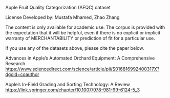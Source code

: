 
Apple Fruit Quality Categorization (AFQC) dataset

License Developed by: Mustafa Mhamed, Zhao Zhang

The content is only available for academic use. The corpus is provided with the expectation that it will be helpful, even if there is no explicit or implicit warranty of MERCHANTABILITY or prediction of fit for a particular use.


If you use any of the datasets above, please cite the paper below.



Advances in Apple’s Automated Orchard Equipment: A Comprehensive Research
https://www.sciencedirect.com/science/article/pii/S016816992400317X?dgcid=coauthor


Apple’s In-Field Grading and Sorting Technology: A Review
https://link.springer.com/chapter/10.1007/978-981-99-6124-5_3
